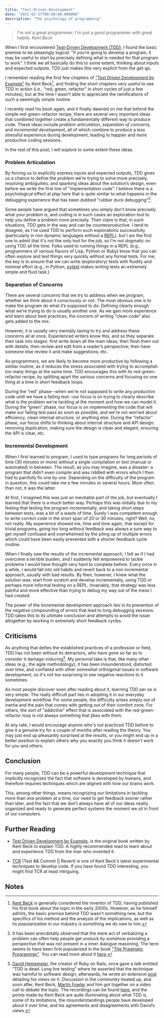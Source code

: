 ```yaml
---
title: "Test-Driven Development"
date: "2021-02-27T00:00:00.000000"
description: "The psychology of programming"
---
```


> I'm not a great programmer; I'm just a good programmer with great habits. _Kent Beck_

When I first encountered [Test-Driven Development (TDD)](https://en.wikipedia.org/wiki/Test-driven_development), I found the basic premise to be pleasingly logical: "if you’re going to develop a program, it may be useful to start by precisely defining what is needed for that program to work". I think we all basically do this to some extent, thinking about inputs and expected outputs. TDD just makes this very explicit from the get-go.

I remember reading the first few chapters of ["Test Driven Development by Example"](https://www.goodreads.com/book/show/387190.Test_Driven_Development) by Kent Beck[^kent-beck], and finding the short chapters very useful to see TDD in action (i.e., "red, green, refactor" in short cycles of just a few minutes), but at the time I wasn’t able to appreciate the ramifications of such a seemingly simple routine.

I recently read his book again, and it finally dawned on me that behind the simple red-green-refactor recipe, there are several very important ideas that combined together create a fundamentally different way to produce code. These ideas include _problem articulation_, _separation of concerns_, and _incremental development_, all of which combine to produce a less stressful experience during development, leading to happier and more productive coding sessions. 

In the rest of this post, I will explore to some extent these ideas.

### Problem Articulation
By forcing us to explicitly express inputs and expected outputs, TDD gives us a chance to define the problem we’re trying to solve more precisely, resolving ambiguities, and sparking ideas about the solution’s design, even before we write the first line of “implementation code”. I believe there is a psychological effect at play here that is quite similar to what happens in the debugging experience that has been dubbed "rubber duck debugging"[^rubber-duck].

Some people have argued that sometimes you simply don’t know precisely what your problem is, and coding is in such cases an exploration tool to help you define a problem more precisely. Their claim is that, in such situations, TDD gets in the way and can be counterproductive. I tend to disagree, as I’ve used TDD to perform such explorations successfully (particularly in non dynamic languages without a [REPL](https://en.wikipedia.org/wiki/Read%E2%80%93eval%E2%80%93print_loop)), but I am the first one to admit that it's not the only tool for the job, so I’m not dogmatic on using TDD all the time. Folks used to running things in a REPL (e.g., programmers of various flavors of Lisp, Python or Ruby) know that you can often explore and test things very quickly without any formal tests. For me, the key is to ensure that we can write (exploratory) tests with fluidity and minimal effort (e.g., in Python, [pytest](https://docs.pytest.org/en/stable/) makes writing tests an extremely simple and fluid task.)

### Separation of Concerns
There are several concerns that we try to address when we program, whether we think about it consciously or not. The most obvious one is to make the program do what it’s supposed to do. Defining clearly enough what we’re trying to do is usually another one. As we gain more experience and learn about best practices, the concern of writing “clean code” also gets added to the mix.

However, it is usually very mentally taxing to try and address these concerns all at once. Experienced writers know this, and so they separate their task into stages: first write down all the main ideas; then flesh them out with details; then review and edit from a reader’s perspective; then have someone else review it and make suggestions; etc.

As programmers, we are likely to become more productive by following a similar routine, as it reduces the stress associated with trying to accomplish too many things at the same time. TDD encourages this with its red-green-refactor recipe, by splitting apart the various concerns and focusing on one thing at a time in short feedback loops. 

During the “red” phase--when we're not supposed to write any production code until we have a failing test--our focus is on trying to clearly describe what is the problem we're tackling at the moment and how we can model it. During the “green” phase, our focus is on implementing the code that will make our failing test pass as soon as possible, and we're not worried about efficiency, clean internal structure, or anything else. During the “refactor” phase, our focus shifts to thinking about internal structure and API design: removing duplication, making sure the design is clean and elegant, ensuring the API is clear, etc.

### Incremental Development
When I first learned to program, I used to type programs for long periods of time (30 minutes or more) without a single compilation or test (manual or automated) in between. The result, as you may imagine, was a disaster: a program that didn’t even compile and was riddled with errors which I then had to painfully fix one by one. Depending on the difficulty of the program in question, this could take me a few minutes or several hours. More often than not, it was the latter.

At first, I imagined this was just an inevitable part of the job, but eventually I learned that there is a much better way. Perhaps this was initially due to my feeling that testing the program incrementally, and taking short steps between tests, was a bit of a waste of time. Surely I was competent enough to write correct code in the short span of 20 or 30 minutes, right? Well, no, not really. My experience showed me, time and time again, that except for trivial programs, going too long without feedback was always a sure way to get myself confused and overwhelmed by the piling up of multiple errors which could have been easily prevented with a shorter feedback cycle routine.

When I finally saw the results of the incremental approach, I felt as if I had overcome a terrible burden, and I suddenly felt empowered to tackle problems I would have thought very hard to complete before. Every once in a while, I would fall into old habits and revert back to a non incremental approach, usually with bad results. By then, however, I knew what the solution was: start from scratch and develop incrementally, using TDD or perhaps more informal testing on a REPL. Invariably, that strategy was less painful and more effective than trying to debug my way out of the mess I had created.

The power of the incremental development approach lies in its prevention of the negative compounding of errors that lead to long debugging sessions. TDD takes this to its ultimate conclusion and attempts to avoid the issue altogether by working in extremely short feedback cycles.

## Criticisms
As anything that defies the established practices of a profession or field, TDD has not been without its detractors, who have gone so far as to consider it damage-inducing[^tdd-dead]. My personal take is that, like many other ideas (e.g., the agile methodology), it has been misunderstood, distorted over time, and conflated with other somewhat orthogonal issues in software development, so it's not too surprising to see negative reactions to it sometimes. 

As most people discover soon after reading about it, learning TDD per se is very simple. The really difficult part lies in adopting it in our everyday development workflow. For some people, the difficulty arises simply out of inertia and the pain that comes with getting out of their comfort zone. For others, the sort of "addictive" effect that is associated with the red-green-refactor loop is not always something that jibes with them.

At any rate, I would encourage anyone who's not practiced TDD before to give it a genuine try for a couple of months after reading the theory. You may just end up pleasantly surprised at the results, or you might end up in a better position to explain others why you exactly you think it doesn't work for you and others.

## Conclusion
For many people, TDD can be a powerful development technique that implicitly recognizes the fact that software is developed by humans, and therefore requires techniques which are aligned with how our brains work.

This, among other things, means recognizing our limitations in tackling more than one problem at a time, our need to get feedback sooner rather than later, and the fact that we don’t always have all of our ideas neatly organized and ready to generate perfect systems the moment we sit in front of our computers.

## Further Reading
+ [Test Driven Development by Example](https://www.goodreads.com/book/show/387190.Test_Driven_Development), is the original book written by Kent Beck to explain TDD. A highly recommended read to learn about and experience TDD from the man who invented it.

+ [TCR](https://www.youtube.com/watch?v=FFzHOyFeovE) (Test && Commit || Revert) is one of Kent Beck's latest experimental techniques to develop code. If you have found TDD interesting, you might find TCR at least intriguing.

## Notes
[^kent-beck]: [Kent Beck](https://en.wikipedia.org/wiki/Kent_Beck) is generally considered the inventor of TDD, having published his first book about the topic in the early 2000s. However, as he himself admits, the basic premise behind TDD wasn't something new, but the specifics of his method and the analysis of the implications, as well as its popularization in our industry is something we do owe to him.

[^rubber-duck]: It has been anecdotally observed that the mere act of verbalizing a problem can often help people get unstuck by somehow providing a perspective that was not present in a inner dialogue reasoning. The term seems to have been first popularized in the book ["The Pragmatic Programmer"](https://www.goodreads.com/book/show/4099.The_Pragmatic_Programmer). You can read more about it [here](https://en.wikipedia.org/wiki/Rubber_duck_debugging).

[^tdd-dead]: [David Heinemeier](https://twitter.com/dhh), the creator of Ruby on Rails, once gave a talk entitled “TDD is dead. Long live testing” where he asserted that the technique was harmful to software design; afterwards, he wrote an extensive [post](https://dhh.dk/2014/tdd-is-dead-long-live-testing.html) detailing his views on it. Discussion in the community heated up, and soon after, Kent Beck, [Martin Fowler](https://martinfowler.com/) and him got together on a video call to debate the topic. The recordings can be found [here](https://www.youtube.com/watch?v=z9quxZsLcfo), and the points made by Kent Beck are quite illuminating about what TDD is, some of its limitations, the misunderstandings people have developed about it over time, and his agreements and disagreements with David’s views.
